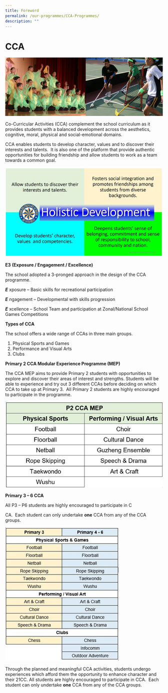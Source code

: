 ```yaml
---
title: Foreword
permalink: /our-programmes/CCA-Programmes/
description: ""
---
```






# **CCA**

![](/images/Info%20Pic/cca.png)



Co-Curricular Activities (CCA) complement the school curriculum as it provides students with a balanced development across the aesthetics, cognitive, moral, physical and social-emotional domains.

CCA enables students to develop character, values and to discover their interests and talents.  It is also one of the platform that provide authentic opportunities for building friendship and allow students to work as a team towards a common goal.

![](/images/Holistic-Development.jpg)

**E3** **(Exposure / Engagement / Excellence)**

The school adopted a 3-pronged approach in the design of the CCA programme.

**_E_** xposure – Basic skills for recreational participation

**_E_** ngagement – Developmental with skills progression

**_E_** xcellence – School Team and participation at Zonal/National School Games Competitions

**Types of CCA**

The school offers a wide range of CCAs in three main groups.

1) Physical Sports and Games       
2) Performance and Visual Arts         
3) Clubs

**Primary 2 CCA Modular Experience Programme (MEP)**

The CCA MEP aims to provide Primary 2 students with opportunities to explore and discover their areas of interest and strengths. Students will be able to experience and try out 3 different CCAs before deciding on which CCA to take up at Primary 3.  All Primary 2 students are highly encouraged to participate in the programme.

![](/images/CCA-schedule.jpg)

**Primary 3 – 6 CCA**

All P3 – P6 students are highly encouraged to participate in C

CA.  Each student can only undertake **one** CCA from any of the CCA groups.

![](/images/p3.jpg)

Through the planned and meaningful CCA activities, students undergo experiences which afford them the opportunity to enhance character and their 21CC. All students are highly encouraged to participate in CCA.  Each student can only undertake **one** CCA from any of the CCA groups.